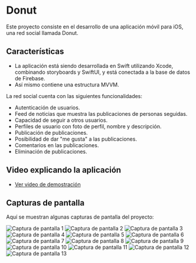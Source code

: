# Donut

Este proyecto consiste en el desarrollo de una aplicación móvil para iOS, una red social llamada Donut.

## Características

- La aplicación está siendo desarrollada en Swift utilizando Xcode, combinando storyboards y SwiftUI, y está conectada a la base de datos de Firebase. 
- Así mismo contiene una estructura MVVM.

La red social cuenta con las siguientes funcionalidades:

- Autenticación de usuarios.
- Feed de noticias que muestra las publicaciones de personas seguidas.
- Capacidad de seguir a otros usuarios.
- Perfiles de usuario con foto de perfil, nombre y descripción.
- Publicación de publicaciones.
- Posibilidad de dar "me gusta" a las publicaciones.
- Comentarios en las publicaciones.
- Eliminación de publicaciones.

## Video explicando la aplicación
- [Ver video de demostración](https://youtu.be/WVGNiyqAF28)

## Capturas de pantalla

Aquí se muestran algunas capturas de pantalla del proyecto:

![Captura de pantalla 1](https://i.ibb.co/4gsBB9K/1.png)
![Captura de pantalla 2](https://i.ibb.co/7XHKFcV/2.png)
![Captura de pantalla 3](https://i.ibb.co/HD03Vfv/3.png)
![Captura de pantalla 4](https://i.ibb.co/CJxdzrD/4.png)
![Captura de pantalla 5](https://i.ibb.co/9yDd3L5/5.png)
![Captura de pantalla 6](https://i.ibb.co/NTZXNpB/6.png)
![Captura de pantalla 7](https://i.ibb.co/tDPK0Wx/7.png)
![Captura de pantalla 8](https://i.ibb.co/KmMW9VH/8.png)
![Captura de pantalla 9](https://i.ibb.co/0Bd4Rg4/9.png)
![Captura de pantalla 10](https://i.ibb.co/vwSVLTZ/10.png)
![Captura de pantalla 11](https://i.ibb.co/f0mgdYC/11.png)
![Captura de pantalla 12](https://i.ibb.co/ZMKmw3B/12.png)
![Captura de pantalla 13](https://i.ibb.co/0GPCY2J/13.png)
